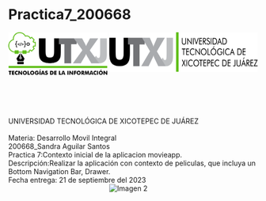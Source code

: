 # Practica7_200668
<div style="display: flex; justify-content: space-between;">
    <img align="left" src="https://github.com/MauricioRL15/Logos_UTXJ/blob/main/LOGO%20TIC.png?raw=true" alt="Imagen 1" width="200"; />
    <img align="right" src="https://github.com/MauricioRL15/Logos_UTXJ/blob/main/LOGO%20UTXJ%202019.png?raw=true" alt="Imagen 2" width="300" height="80" />
</div><br><br><br><br><br>
UNIVERSIDAD TECNOLÓGICA DE XICOTEPEC DE JUÁREZ <br><br>
Materia: Desarrollo Movil Integral <br>
200668_Sandra Aguilar Santos<br>
Practica 7:Contexto inicial de la aplicacion movieapp. <br>
Descripción:Realizar la aplicación con contexto de peliculas, que incluya un Bottom Navigation Bar, Drawer. <br>
Fecha entrega: 21 de septiembre del 2023

<img align="right" src="movieapp_200668/imagenes/1.jpgraw=true" alt="Imagen 2" width="300" height="80" />
